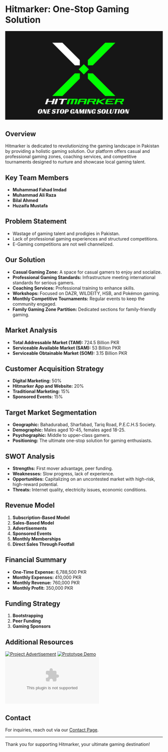 # Hitmarker: One-Stop Gaming Solution
![Hitmarker Logo](./assets/Hitmarker%20logo.jpg)

## Overview
Hitmarker is dedicated to revolutionizing the gaming landscape in Pakistan by providing a holistic gaming solution. Our platform offers casual and professional gaming zones, coaching services, and competitive tournaments designed to nurture and showcase local gaming talent.

## Key Team Members
- **Muhammad Fahad Imdad**
- **Muhammad Ali Raza**
- **Bilal Ahmed**
- **Huzaifa Mustafa**

## Problem Statement
- Wastage of gaming talent and prodigies in Pakistan.
- Lack of professional gaming experiences and structured competitions.
- E-Gaming competitions are not well channelized.

## Our Solution
- **Casual Gaming Zone:** A space for casual gamers to enjoy and socialize.
- **Professional Gaming Standards:** Infrastructure meeting international standards for serious gamers.
- **Coaching Services:** Professional training to enhance skills.
- **Workshops:** Focused on DAZR, WILDEITY, HSB, and Pokémon gaming.
- **Monthly Competitive Tournaments:** Regular events to keep the community engaged.
- **Family Gaming Zone Partition:** Dedicated sections for family-friendly gaming.

## Market Analysis
- **Total Addressable Market (TAM):** 724.5 Billion PKR
- **Serviceable Available Market (SAM):** 53 Billion PKR
- **Serviceable Obtainable Market (SOM):** 3.15 Billion PKR

## Customer Acquisition Strategy
- **Digital Marketing:** 50%
- **Hitmarker App and Website:** 20%
- **Traditional Marketing:** 15%
- **Sponsored Events:** 15%

## Target Market Segmentation
- **Geographic:** Bahadurabad, Sharfabad, Tariq Road, P.E.C.H.S Society.
- **Demographic:** Males aged 10-45, females aged 18-25.
- **Psychographic:** Middle to upper-class gamers.
- **Positioning:** The ultimate one-stop solution for gaming enthusiasts.

## SWOT Analysis
- **Strengths:** First mover advantage, peer funding.
- **Weaknesses:** Slow progress, lack of experience.
- **Opportunities:** Capitalizing on an uncontested market with high-risk, high-reward potential.
- **Threats:** Internet quality, electricity issues, economic conditions.

## Revenue Model
1. **Subscription-Based Model**
2. **Sales-Based Model**
3. **Advertisements**
4. **Sponsored Events**
5. **Monthly Memberships**
6. **Direct Sales Through Footfall**

## Financial Summary
- **One-Time Expense:** 6,788,500 PKR
- **Monthly Expenses:** 410,000 PKR
- **Monthly Revenue:** 760,000 PKR
- **Monthly Profit:** 350,000 PKR

## Funding Strategy
1. **Bootstrapping**
2. **Peer Funding**
3. **Gaming Sponsors**

## Additional Resources
[![Project Advertisement](https://img.youtube.com/vi/a6-WnWAasjE/0.jpg)](https://youtu.be/a6-WnWAasjE?si=6PVxGHjaJ3UlETdj)
[![Prototype Demo](https://via.placeholder.com/150?text=Prototype+Demo)](https://marvelapp.com/prototype/847f95e/screen/89815902)
[![Presentation (PPT)](./assets/Hitmarker%20PPT.ppt)](#)


## Contact
For inquiries, reach out via our [Contact Page](#).

---

Thank you for supporting Hitmarker, your ultimate gaming destination!

